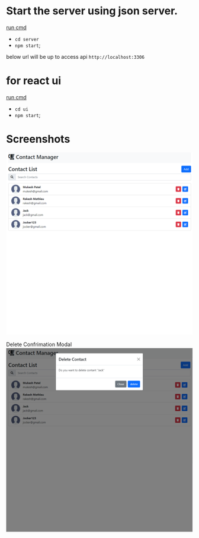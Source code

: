 # Start the server using json server.

<u>run cmd</u>

- `cd server`
- `npm start`;

below url will be up to access api
`http://localhost:3306`

# for react ui

<u>run cmd</u>

- `cd ui`
- `npm start`;

# Screenshots

![App](https://github.com/iammukeshpatel/react-contact-list/blob/master/screenshot/app.png)

Delete Confrimation Modal
![Delete Confrimation Modal](https://github.com/iammukeshpatel/react-contact-list/blob/master/screenshot/confirm-modal.png)
